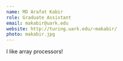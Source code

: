 ```yaml
---
name: MD Arafat Kabir
role: Graduate Assistant
email: makabir@uark.edu
website: http://turing.uark.edu/~makabir/
photo: makabir.jpg
---
```


I like array processors!